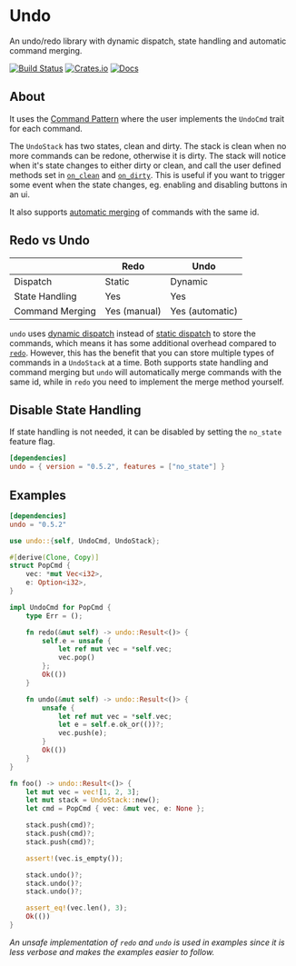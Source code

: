 # Undo
An undo/redo library with dynamic dispatch, state handling and automatic command merging.

[![Build Status](https://travis-ci.org/evenorog/undo.svg?branch=master)](https://travis-ci.org/evenorog/undo)
[![Crates.io](https://img.shields.io/crates/v/undo.svg)](https://crates.io/crates/undo)
[![Docs](https://docs.rs/undo/badge.svg)](https://docs.rs/undo)

## About
It uses the [Command Pattern] where the user implements the `UndoCmd` trait for each command.

The `UndoStack` has two states, clean and dirty. The stack is clean when no more commands can
be redone, otherwise it is dirty. The stack will notice when it's state changes to either dirty
or clean, and call the user defined methods set in [`on_clean`] and [`on_dirty`]. This is useful if
you want to trigger some event when the state changes, eg. enabling and disabling buttons in an ui.

It also supports [automatic merging] of commands with the same id.

## Redo vs Undo
|                 | Redo         | Undo            |
|-----------------|--------------|-----------------|
| Dispatch        | Static       | Dynamic         |
| State Handling  | Yes          | Yes             |
| Command Merging | Yes (manual) | Yes (automatic) |

`undo` uses [dynamic dispatch] instead of [static dispatch] to store the commands, which means
it has some additional overhead compared to [`redo`]. However, this has the benefit that you
can store multiple types of commands in a `UndoStack` at a time. Both supports state handling
and command merging but `undo` will automatically merge commands with the same id, while
in `redo` you need to implement the merge method yourself.

## Disable State Handling
If state handling is not needed, it can be disabled by setting the `no_state` feature flag.

```toml
[dependencies]
undo = { version = "0.5.2", features = ["no_state"] }
```

## Examples
```toml
[dependencies]
undo = "0.5.2"
```

```rust
use undo::{self, UndoCmd, UndoStack};

#[derive(Clone, Copy)]
struct PopCmd {
    vec: *mut Vec<i32>,
    e: Option<i32>,
}

impl UndoCmd for PopCmd {
    type Err = ();

    fn redo(&mut self) -> undo::Result<()> {
        self.e = unsafe {
            let ref mut vec = *self.vec;
            vec.pop()
        };
        Ok(())
    }

    fn undo(&mut self) -> undo::Result<()> {
        unsafe {
            let ref mut vec = *self.vec;
            let e = self.e.ok_or(())?;
            vec.push(e);
        }
        Ok(())
    }
}

fn foo() -> undo::Result<()> {
    let mut vec = vec![1, 2, 3];
    let mut stack = UndoStack::new();
    let cmd = PopCmd { vec: &mut vec, e: None };

    stack.push(cmd)?;
    stack.push(cmd)?;
    stack.push(cmd)?;

    assert!(vec.is_empty());

    stack.undo()?;
    stack.undo()?;
    stack.undo()?;

    assert_eq!(vec.len(), 3);
    Ok(())
}
```

*An unsafe implementation of `redo` and `undo` is used in examples since it is less verbose and
makes the examples easier to follow.*

[Command Pattern]: https://en.wikipedia.org/wiki/Command_pattern
[`on_clean`]: struct.UndoStack.html#method.on_clean
[`on_dirty`]: struct.UndoStack.html#method.on_dirty
[automatic merging]: trait.UndoCmd.html#method.id
[static dispatch]: https://doc.rust-lang.org/stable/book/trait-objects.html#static-dispatch
[dynamic dispatch]: https://doc.rust-lang.org/stable/book/trait-objects.html#dynamic-dispatch
[`redo`]: https://crates.io/crates/redo
